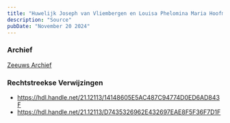 ```yaml
---
title: "Huwelijk Joseph van Vliembergen en Louisa Phelomina Maria Hoofman 28-04-1933"
description: "Source"
pubDate: "November 20 2024"
---
```


### Archief
[Zeeuws Archief](https://www.zeeuwsarchief.nl/)

### Rechtstreekse Verwijzingen
- https://hdl.handle.net/21.12113/14148605E5AC487C94774D0ED6AD843F
- https://hdl.handle.net/21.12113/D7435326962E432697EAE8F5F36F7D1F